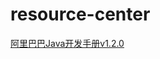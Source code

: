 # resource-center
[阿里巴巴Java开发手册v1.2.0](https://www.aliyundrive.com/drive/folder/60b750404c2bf3a8501a4dfa898335c77b87cf32)
